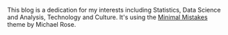 This blog is a dedication for my interests including Statistics, Data Science and Analysis, Technology and Culture. It's using the [Minimal Mistakes](http://mmistakes.github.io/minimal-mistakes) theme by Michael Rose.
